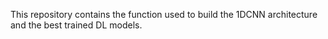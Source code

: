 This repository contains the function used to build the 1DCNN architecture and the best trained
DL models.
